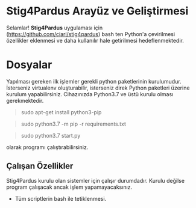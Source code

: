 ﻿# Stig4Pardus Arayüz ve Geliştirmesi

Selamlar! **Stig4Pardus** uygulaması için (https://github.com/ciari/stig4pardus) bash ten Python'a çevirilmesi özellikler eklenmesi ve daha kullanılır hale getirilmesi hedeflenmektedir.


# Dosyalar

   Yapılması gereken ilk işlemler gerekli python paketlerinin kurulumudur. İsterseniz virtualenv oluşturabilir, isterseniz direk Python paketleri üzerine kurulum yapabilirsiniz.
Cihazınızda Python3.7 ve üstü kurulu olması gerekmektedir.
   

> sudo apt-get install python3-pip

> sudo python3.7 -m pip -r requirements.txt

> sudo python3.7 start.py

olarak programı çalıştırabilirsiniz.

## Çalışan Özellikler

Stig4Pardus kurulu olan sistemler için çalışır durumdadır. Kurulu değilse program çalışacak ancak işlem yapamayacaksınız.

- Tüm scriptlerin bash ile tetiklenmesi.


